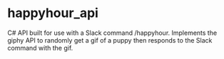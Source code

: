 # happyhour_api

C# API built for use with a Slack command /happyhour. Implements the giphy API to randomly get a gif of a puppy then responds to the Slack command with the gif.
